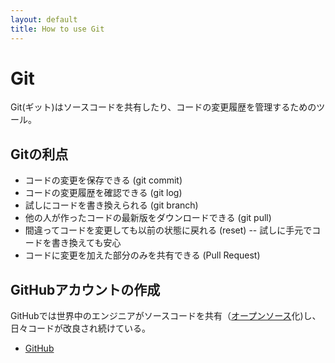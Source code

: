 ```yaml
---
layout: default
title: How to use Git
---
```

Git
====
Git(ギット)はソースコードを共有したり、コードの変更履歴を管理するためのツール。

## Gitの利点
- コードの変更を保存できる (git commit)
- コードの変更履歴を確認できる (git log)
- 試しにコードを書き換えられる (git branch)
- 他の人が作ったコードの最新版をダウンロードできる (git pull)
- 間違ってコードを変更しても以前の状態に戻れる (reset)
-- 試しに手元でコードを書き換えても安心
- コードに変更を加えた部分のみを共有できる (Pull Request)

## GitHubアカウントの作成

GitHubでは世界中のエンジニアがソースコードを共有（[オープンソース](open-source.html)化)し、日々コードが改良され続けている。

- [GitHub](https://github.com/)

